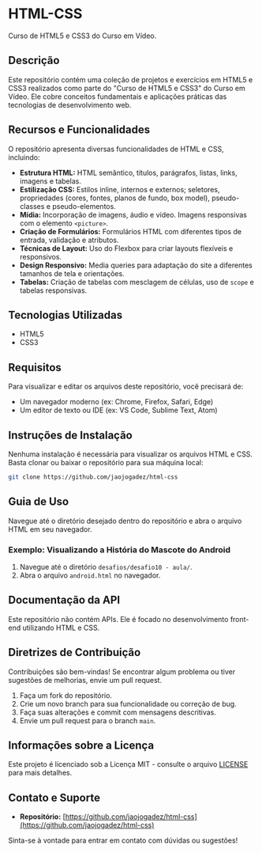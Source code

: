 # HTML-CSS

Curso de HTML5 e CSS3 do Curso em Vídeo.

## Descrição

Este repositório contém uma coleção de projetos e exercícios em HTML5 e CSS3 realizados como parte do "Curso de HTML5 e CSS3" do Curso em Vídeo. Ele cobre conceitos fundamentais e aplicações práticas das tecnologias de desenvolvimento web.

## Recursos e Funcionalidades

O repositório apresenta diversas funcionalidades de HTML e CSS, incluindo:

* **Estrutura HTML:** HTML semântico, títulos, parágrafos, listas, links, imagens e tabelas.
* **Estilização CSS:** Estilos inline, internos e externos; seletores, propriedades (cores, fontes, planos de fundo, box model), pseudo-classes e pseudo-elementos.
* **Mídia:** Incorporação de imagens, áudio e vídeo. Imagens responsivas com o elemento `<picture>`.
* **Criação de Formulários:** Formulários HTML com diferentes tipos de entrada, validação e atributos.
* **Técnicas de Layout:** Uso do Flexbox para criar layouts flexíveis e responsivos.
* **Design Responsivo:** Media queries para adaptação do site a diferentes tamanhos de tela e orientações.
* **Tabelas:** Criação de tabelas com mesclagem de células, uso de `scope` e tabelas responsivas.

## Tecnologias Utilizadas

* HTML5
* CSS3

## Requisitos

Para visualizar e editar os arquivos deste repositório, você precisará de:

* Um navegador moderno (ex: Chrome, Firefox, Safari, Edge)
* Um editor de texto ou IDE (ex: VS Code, Sublime Text, Atom)

## Instruções de Instalação

Nenhuma instalação é necessária para visualizar os arquivos HTML e CSS. Basta clonar ou baixar o repositório para sua máquina local:

```bash
git clone https://github.com/jaojogadez/html-css
```

## Guia de Uso

Navegue até o diretório desejado dentro do repositório e abra o arquivo HTML em seu navegador.

### Exemplo: Visualizando a História do Mascote do Android

1. Navegue até o diretório `desafios/desafio10 - aula/`.
2. Abra o arquivo `android.html` no navegador.

## Documentação da API

Este repositório não contém APIs. Ele é focado no desenvolvimento front-end utilizando HTML e CSS.

## Diretrizes de Contribuição

Contribuições são bem-vindas! Se encontrar algum problema ou tiver sugestões de melhorias, envie um pull request.

1. Faça um fork do repositório.
2. Crie um novo branch para sua funcionalidade ou correção de bug.
3. Faça suas alterações e commit com mensagens descritivas.
4. Envie um pull request para o branch `main`.

## Informações sobre a Licença

Este projeto é licenciado sob a Licença MIT - consulte o arquivo [LICENSE](LICENSE) para mais detalhes.

## Contato e Suporte

* **Repositório:** [https://github.com/jaojogadez/html-css](https://github.com/jaojogadez/html-css)

Sinta-se à vontade para entrar em contato com dúvidas ou sugestões!
